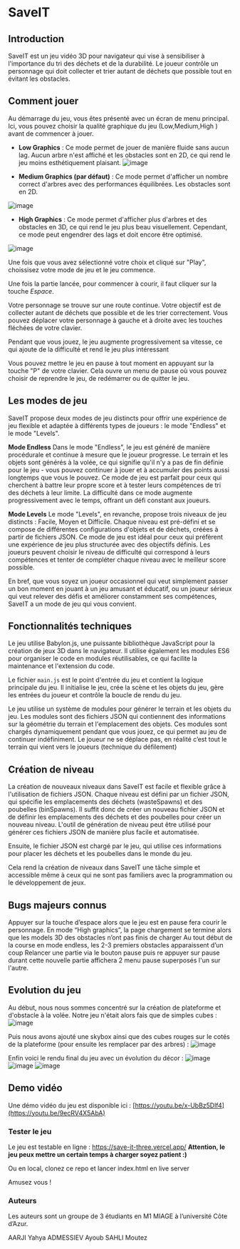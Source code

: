 
# SaveIT

## Introduction

SaveIT est un jeu vidéo 3D pour navigateur qui vise à sensibiliser à l'importance du tri des déchets et de la durabilité. Le joueur contrôle un personnage qui doit collecter et trier autant de déchets que possible tout en évitant les obstacles.

## Comment jouer

Au démarrage du jeu, vous êtes présenté avec un écran de menu principal. Ici, vous pouvez choisir la qualité graphique du jeu (Low,Medium,High   ) avant de commencer à jouer. 

- **Low Graphics** : Ce mode permet de jouer de manière fluide sans aucun lag. Aucun arbre n'est affiché et les obstacles sont en 2D, ce qui rend le jeu moins esthétiquement plaisant.
![image](https://github.com/AyoubAdm/SaveIt/assets/64748357/b5a6c6dd-9c25-464d-9dd4-55ab8f93d2df)



- **Medium Graphics (par défaut)** : Ce mode permet d'afficher un nombre correct d'arbres avec des performances équilibrées. Les obstacles sont en 2D.

![image](https://github.com/AyoubAdm/SaveIt/assets/64748357/f9a0256f-0fb0-4cfd-bc26-0cea106498de)



- **High Graphics** : Ce mode permet d'afficher plus d'arbres et des obstacles en 3D, ce qui rend le jeu plus beau visuellement. Cependant, ce mode peut engendrer des lags et doit encore être optimisé.

![image](https://github.com/AyoubAdm/SaveIt/assets/64748357/afb52bbb-0364-41c5-938c-b70ba416503a)


Une fois que vous avez sélectionné votre choix et cliqué sur "Play", choissisez votre mode de jeu et le jeu commence.

Une fois la partie lancée, pour  commencer à courir,  il faut cliquer sur la touche *Espace*.

Votre personnage se trouve sur une route continue. Votre objectif est de collecter autant de déchets que possible et de les trier correctement. Vous pouvez déplacer votre personnage à gauche et à droite avec les touches fléchées de votre clavier.

Pendant que vous jouez, le jeu augmente progressivement sa vitesse, ce qui ajoute de la difficulté et rend le jeu plus intéressant

Vous pouvez mettre le jeu en pause à tout moment en appuyant sur la touche "P" de votre clavier. Cela ouvre un menu de pause où vous pouvez choisir de reprendre le jeu, de redémarrer ou de quitter le jeu.

## Les modes de jeu
SaveIT propose deux modes de jeu distincts pour offrir une expérience de jeu flexible et adaptée à différents types de joueurs : le mode "Endless" et le mode "Levels".

**Mode Endless**
Dans le mode "Endless", le jeu est généré de manière procédurale et continue à mesure que le joueur progresse. Le terrain et les objets sont générés à la volée, ce qui signifie qu'il n'y a pas de fin définie pour le jeu - vous pouvez continuer à jouer et à accumuler des points aussi longtemps que vous le pouvez. Ce mode de jeu est parfait pour ceux qui cherchent à battre leur propre score et à tester leurs compétences de tri des déchets à leur limite. La difficulté dans ce mode augmente progressivement avec le temps, offrant un défi constant aux joueurs.

**Mode Levels**
Le mode "Levels", en revanche, propose trois niveaux de jeu distincts : Facile, Moyen et Difficile. Chaque niveau est pré-défini et se compose de différentes configurations d'objets et de déchets, créées à partir de fichiers JSON. Ce mode de jeu est idéal pour ceux qui préfèrent une expérience de jeu plus structurée avec des objectifs définis. Les joueurs peuvent choisir le niveau de difficulté qui correspond à leurs compétences et tenter de compléter chaque niveau avec le meilleur score possible.

En bref, que vous soyez un joueur occasionnel qui veut simplement passer un bon moment en jouant à un jeu amusant et éducatif, ou un joueur sérieux qui veut relever des défis et améliorer constamment ses compétences, SaveIT a un mode de jeu qui vous convient.

## Fonctionnalités techniques

Le jeu utilise Babylon.js, une puissante bibliothèque JavaScript pour la création de jeux 3D dans le navigateur. Il utilise également les modules ES6 pour organiser le code en modules réutilisables, ce qui facilite la maintenance et l'extension du code.

Le fichier `main.js` est le point d'entrée du jeu et contient la logique principale du jeu. Il initialise le jeu, crée la scène et les objets du jeu, gère les entrées du joueur et contrôle la boucle de rendu du jeu.

Le jeu utilise un système de modules pour générer le terrain et les objets du jeu. Les modules sont des fichiers JSON qui contiennent des informations sur la géométrie du terrain et l'emplacement des objets. Ces modules sont chargés dynamiquement pendant que vous jouez, ce qui permet au jeu de continuer indéfiniment. Le joueur ne se déplace pas, en réalité c’est tout le terrain qui vient vers le joueurs (technique du défilement)

## Création de niveau
La création de nouveaux niveaux dans SaveIT est facile et flexible grâce à l'utilisation de fichiers JSON. Chaque niveau est défini par un fichier JSON, qui spécifie les emplacements des déchets (wasteSpawns) et des poubelles (binSpawns).
Il suffit donc de créer un nouveau fichier JSON et de définir les emplacements des déchets et des poubelles pour créer un nouveau niveau. L'outil de génération de niveau peut être utilisé pour générer ces fichiers JSON de manière plus facile et automatisée.

Ensuite, le fichier JSON est chargé par le jeu, qui utilise ces informations pour placer les déchets et les poubelles dans le monde du jeu.

Cela rend la création de niveaux dans SaveIT une tâche simple et accessible même à ceux qui ne sont pas familiers avec la programmation ou le développement de jeux.

## Bugs majeurs connus
Appuyer sur la touche d’espace alors que le jeu est en pause fera courir le personnage.
En mode “High graphics”, la page chargement se termine alors que les models 3D des obstacles n’ont pas finis de charger
Au tout début de la course en mode endless, les 2-3 premiers obstacles apparaissent d’un coup
Relancer une partie via le bouton pause puis re appuyer sur pause durant cette nouvelle partie affichera 2 menu pause superposés l'un sur l'autre.

## Evolution du jeu
Au début, nous nous sommes concentré sur la création de plateforme et d'obstacle à la volée. Notre jeu n'était alors fais que de simples cubes : 
![image](https://github.com/AyoubAdm/SaveIt/assets/64748357/ec4a78c2-0924-48ce-ab51-86a765f7c527)

Puis nous avons ajouté une skybox ainsi que des cubes rouges sur le cotés de la plateforme (pour ensuite les remplacer par des arbres) : 
![image](https://github.com/AyoubAdm/SaveIt/assets/64748357/51bc7169-d456-4630-9910-8933f76ad2a2)

Enfin voici le rendu final du jeu avec un évolution du décor : 
![image](https://i.ibb.co/GWndg4f/Sans-titre3.png)
![image](https://ibb.co/HFNBqxC)
![image](https://ibb.co/J2dyzH2)

## Demo vidéo

Une démo vidéo du jeu est disponible ici : [https://youtu.be/x-UbBz5Dlf4](https://youtu.be/9ecRV4X5AbA)

### Tester le jeu

Le jeu est testable en ligne : https://save-it-three.vercel.app/  **Attention, le jeu peux mettre un certain temps à charger soyez patient :)**

Ou en local, clonez ce repo et lancer index.html en live server

Amusez vous !


### Auteurs
Les auteurs sont un groupe de 3 étudiants en M1 MIAGE à l’université Côte d’Azur.


AARJI Yahya 
ADMESSIEV Ayoub
SAHLI Moutez

